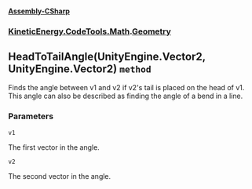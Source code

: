 #### [Assembly-CSharp](./Assembly-CSharp.md 'Assembly-CSharp')
### [KineticEnergy.CodeTools.Math](./Assembly-CSharp.md#KineticEnergy-CodeTools-Math 'KineticEnergy.CodeTools.Math').[Geometry](./KineticEnergy-CodeTools-Math-Geometry.md 'KineticEnergy.CodeTools.Math.Geometry')
## HeadToTailAngle(UnityEngine.Vector2, UnityEngine.Vector2) `method`
Finds the angle between v1 and v2 if v2's tail is placed on the head of v1.  
This angle can also be described as finding the angle of a bend in a line.
### Parameters

<a name='KineticEnergy-CodeTools-Math-Geometry-HeadToTailAngle(UnityEngine-Vector2-_UnityEngine-Vector2)-v1'></a>
`v1`

The first vector in the angle.

<a name='KineticEnergy-CodeTools-Math-Geometry-HeadToTailAngle(UnityEngine-Vector2-_UnityEngine-Vector2)-v2'></a>
`v2`

The second vector in the angle.
